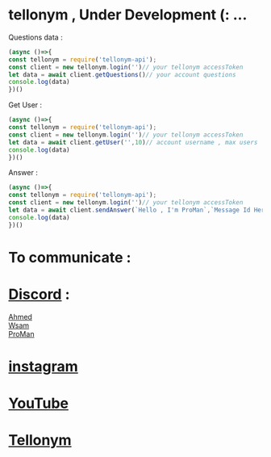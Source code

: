 ﻿# tellonym , Under Development (: ... 

Questions data : 
```js
(async ()=>{
const tellonym = require('tellonym-api');
const client = new tellonym.login('')// your tellonym accessToken 
let data = await client.getQuestions()// your account questions
console.log(data)
})()
```

Get User :
```js
(async ()=>{
const tellonym = require('tellonym-api');
const client = new tellonym.login('')// your tellonym accessToken 
let data = await client.getUser('',10)// account username , max users
console.log(data)
})()
```


Answer :
```js
(async ()=>{
const tellonym = require('tellonym-api');
const client = new tellonym.login('')// your tellonym accessToken 
let data = await client.sendAnswer(`Hello , I'm ProMan`,`Message Id Here (number only)`)
console.log(data)
})()
```

# To communicate :

# [Discord](https://discord.gg/HptaDAUycX) :  
 [Ahmed](https://discord.com/channels/@me/users/772082329866862604)  
[Wsam](https://discord.com/channels/@me/users/948550585743978537)  
[ProMan](https://discord.com/channels/@me/users/780052200822276138)  



# [instagram](https://www.instagram.com/proman_wsam/)

# [YouTube](https://www.youtube.com/channel/UCYIM6g4b71pdONrs_Mbk6xQ)

# [Tellonym](https://tellonym.me/unknow11111)
